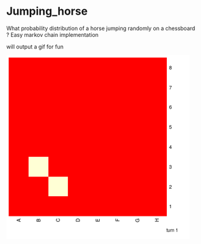 # Jumping_horse
What probability distribution of a horse jumping randomly on a chessboard ? Easy markov chain implementation

will output a gif for fun


![jumping_horse](frames/animated_horse.gif)

